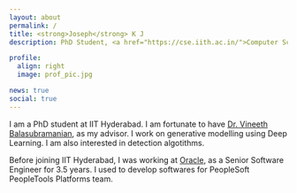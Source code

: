 ```yaml
---
layout: about
permalink: /
title: <strong>Joseph</strong> K J
description: PhD Student, <a href="https://cse.iith.ac.in/">Computer Science Department</a>, <a href="https://www.iith.ac.in/">Indian Institute of Technology Hyderabad</a>

profile:
  align: right
  image: prof_pic.jpg

news: true
social: true
---
```


I am a PhD student at IIT Hyderabad. I am fortunate to have <a href="https://www.iith.ac.in/~vineethnb/index.html" target="_blank">Dr. Vineeth Balasubramanian</a>, as my advisor. I work on generative modelling using Deep Learning. I am also interested in detection algotithms.

Before joining IIT Hyderabad, I was working at <a href="https://www.oracle.com/index.html" target="_blank">Oracle</a>, as a Senior Software Engineer for 3.5 years. I used to develop softwares for PeopleSoft PeopleTools Platforms team.